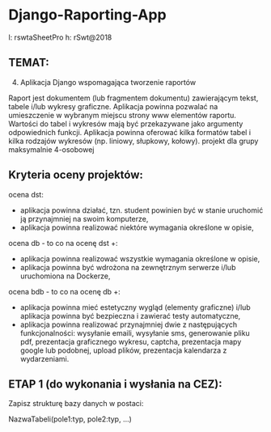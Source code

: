 ﻿# Django-Raporting-App

l: rswtaSheetPro
h: rSwt@2018

## TEMAT:

4) Aplikacja Django wspomagająca tworzenie raportów

Raport jest dokumentem (lub fragmentem dokumentu) zawierającym tekst, tabele i/lub wykresy graficzne. Aplikacja powinna pozwalać na umieszczenie w wybranym miejscu strony www elementów raportu. Wartości do tabel i wykresów mają być przekazywane jako argumenty odpowiednich funkcji. Aplikacja powinna oferować kilka formatów tabel i kilka rodzajów wykresów (np. liniowy, słupkowy, kołowy).
projekt dla grupy maksymalnie 4-osobowej


## Kryteria oceny projektów:

ocena dst:
- aplikacja powinna działać, tzn. student powinien być w stanie uruchomić ją przynajmniej na swoim komputerze,
- aplikacja powinna realizować niektóre wymagania określone w opisie,

ocena db - to co na ocenę dst +:
- aplikacja powinna realizować wszystkie wymagania określone w opisie,
- aplikacja powinna być wdrożona na zewnętrznym serwerze i/lub uruchomiona na Dockerze,

ocena bdb - to co na ocenę db +:
- aplikacja powinna mieć estetyczny wygląd (elementy graficzne) i/lub aplikacja powinna być bezpieczna i zawierać testy automatyczne,
- aplikacja powinna realizować przynajmniej dwie z następujących funkcjonalności: wysyłanie emaili, wysyłanie sms, generowanie pliku pdf, prezentacja graficznego wykresu, captcha, prezentacja mapy google lub podobnej, upload plików, prezentacja kalendarza z wydarzeniami.

## ETAP 1 (do wykonania i wysłania na CEZ):

Zapisz strukturę bazy danych w postaci:

NazwaTabeli(pole1:typ, pole2:typ, ...)
